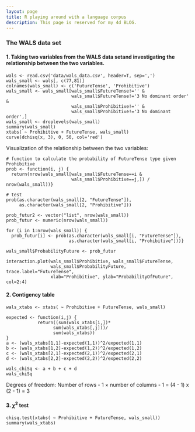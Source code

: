 ```yaml
---
layout: page
title: R playing around with a language corpus
description: This page is reserved for my 4d BLOG.
---
```


### The WALS data set

#### 1. Taking two variables from the WALS data setand investigating the relationship between the two variables.

```
wals <- read.csv('data/wals_data.csv', header=T, sep=',')
wals_small <- wals[, c(77,81)]
colnames(wals_small) <- c('FutureTense', 'Prohibitive')
wals_small <- wals_small[wals_small$FutureTense!='' &
                         wals_small$FutureTense!='3 No dominant order' &
                         wals_small$Prohibitive!='' &
                         wals_small$Prohibitive!='3 No dominant order',]
wals_small <- droplevels(wals_small)
summary(wals_small)
xtabs( ~ Prohibitive + FutureTense, wals_small)
curve(dchisq(x, 3), 0, 50, col='red')
```

Visualization of the relationship between the two variables:
```
# function to calculate the probability of FutureTense type given Prohibitive
prob <- function(i, j) {
  return(nrow(wals_small[wals_small$FutureTense==i &
                         wals_small$Prohibitive==j,]) / nrow(wals_small))}

# test
prob(as.character(wals_small[2, "FutureTense"]),
     as.character(wals_small[2, "Prohibitive"]))

prob_futur2 <- vector("list", nrow(wals_small))
prob_futur <- numeric(nrow(wals_small))

for (i in 1:nrow(wals_small)) {
  prob_futur[i] <- prob(as.character(wals_small[i, "FutureTense"]),
                        as.character(wals_small[i, "Prohibitive"]))}

wals_small$ProbabilityFuture <- prob_futur
```

```
interaction.plot(wals_small$Prohibitive, wals_small$FutureTense,
                 wals_small$ProbabilityFuture, trace.label="FutureTense",
                 xlab="Prohibitive", ylab="ProbabilityOfFuture", col=2:4)
```

#### 2. Contigency table
```
wals_xtabs <- xtabs( ~ Prohibitive + FutureTense, wals_small)

expected <- function(i,j) {
            return((sum(wals_xtabs[i,])*
                  sum(wals_xtabs[,j]))/
                  sum(wals_xtabs))
}
a <- (wals_xtabs[1,1]-expected(1,1))^2/expected(1,1)
b <- (wals_xtabs[1,2]-expected(1,2))^2/expected(1,2)
c <- (wals_xtabs[2,1]-expected(2,1))^2/expected(2,1)
d <- (wals_xtabs[2,2]-expected(2,2))^2/expected(2,2)

wals_chiSq <- a + b + c + d
wals_chiSq
```

Degrees of freedom:
Number of rows - 1 $\times$ number of columns - 1 = (4 - 1) x (2 - 1) = 3

#### 3. $\chi^2$ test
```
chisq.test(xtabs( ~ Prohibitive + FutureTense, wals_small))
summary(wals_xtabs)
```

